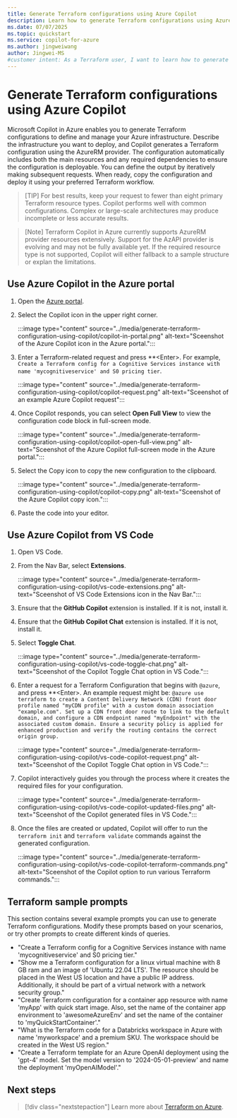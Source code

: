 ```yaml
---
title: Generate Terraform configurations using Azure Copilot
description: Learn how to generate Terraform configurations using Azure Copilot
ms.date: 07/07/2025
ms.topic: quickstart
ms.service: copilot-for-azure
ms.author: jingweiwang
author: Jingwei-MS
#customer intent: As a Terraform user, I want to learn how to generate Terraform configurations using Azure Copilot.
---
```


# Generate Terraform configurations using Azure Copilot

Microsoft Copilot in Azure enables you to generate Terraform configurations to define and manage your Azure infrastructure. Describe the infrastructure you want to deploy, and Copilot generates a Terraform configuration using the AzureRM provider. The configuration automatically includes both the main resources and any required dependencies to ensure the configuration is deployable. You can define the output by iteratively making subsequent requests. When ready, copy the configuration and deploy it using your preferred Terraform workflow.

> [TIP]
> For best results, keep your request to fewer than eight primary Terraform resource types. Copilot performs well with common configurations. Complex or large-scale architectures may produce incomplete or less accurate results.

> [Note] 
> Terraform Copilot in Azure currently supports AzureRM provider resources extensively. Support for the AzAPI provider is evolving and may not be fully available yet. If the required resource type is not supported, Copilot will either fallback to a sample structure or explan the limitations.

## Use Azure Copilot in the Azure portal

1. Open the [Azure portal](https://ms.portal.azure.com).

1. Select the Copilot icon in the upper right corner.

    :::image type="content" source="../media/generate-terraform-configuration-using-copilot/copilot-in-portal.png" alt-text="Sceenshot of the Azure Copilot icon in the Azure portal.":::

1. Enter a Terraform-related request and press **&lt;Enter>. For example, `Create a Terraform config for a Cognitive Services instance with name 'mycognitiveservice' and S0 pricing tier`.

    :::image type="content" source="../media/generate-terraform-configuration-using-copilot/copilot-request.png" alt-text="Sceenshot of an example Azure Copilot request":::

1. Once Copilot responds, you can select **Open Full View** to view the configuration code block in full-screen mode.

    :::image type="content" source="../media/generate-terraform-configuration-using-copilot/copilot-open-full-view.png" alt-text="Sceenshot of the Azure Copilot full-screen mode in the Azure portal.":::

1. Select the Copy icon to copy the new configuration to the clipboard.

    :::image type="content" source="../media/generate-terraform-configuration-using-copilot/copilot-copy.png" alt-text="Sceenshot of the Azure Copilot copy icon.":::

1. Paste the code into your editor.

## Use Azure Copilot from VS Code

1. Open VS Code.

1. From the Nav Bar, select **Extensions**.

    :::image type="content" source="../media/generate-terraform-configuration-using-copilot/vs-code-extensions.png" alt-text="Sceenshot of VS Code Extensions icon in the Nav Bar.":::

1. Ensure that the **GitHub Copilot** extension is installed. If it is not, install it.

1. Ensure that the **GitHub Copilot Chat** extension is installed. If it is not, install it.

1. Select **Toggle Chat**.

    :::image type="content" source="../media/generate-terraform-configuration-using-copilot/vs-code-toggle-chat.png" alt-text="Sceenshot of the Copilot Toggle Chat option in VS Code.":::

1. Enter a request for a Terraform Configuration that begins with `@azure`, and press **&lt;Enter>. An example request might be: `@azure use terraform to create a Content Delivery Network (CDN) front door profile named "myCDN profile" with a custom domain association "example.com". Set up a CDN front door route to link to the default domain, and configure a CDN endpoint named "myEndpoint" with the associated custom domain. Ensure a security policy is applied for enhanced production and verify the routing contains the correct origin group.`

    :::image type="content" source="../media/generate-terraform-configuration-using-copilot/vs-code-copilot-request.png" alt-text="Sceenshot of the Copilot Toggle Chat option in VS Code.":::

1. Copilot interactively guides you through the process where it creates the required files for your configuration.

    :::image type="content" source="../media/generate-terraform-configuration-using-copilot/vs-code-copilot-updated-files.png" alt-text="Sceenshot of the Copilot generated files in VS Code.":::
    
1. Once the files are created or updated, Copilot will offer to run the `terraform init` and `terraform validate` commands against the generated configuration.

    :::image type="content" source="../media/generate-terraform-configuration-using-copilot/vs-code-copilot-terraform-commands.png" alt-text="Sceenshot of the Copilot option to run various Terraform commands.":::

## Terraform sample prompts

This section contains several example prompts you can use to generate Terraform configurations. Modify these prompts based on your scenarios, or try other prompts to create different kinds of queries.

- "Create a Terraform config for a Cognitive Services instance with name 'mycognitiveservice' and S0 pricing tier."
- "Show me a Terraform configuration for a linux virtual machine with 8 GB ram and an image of 'Ubuntu 22.04 LTS'. The resource should be placed in the West US location and have a public IP address. Additionally, it should be part of a virtual network with a network security group."
- "Create Terraform configuration for a container app resource with name 'myApp' with quick start image. Also, set the name of the container app environment to 'awesomeAzureEnv' and set the name of the container to 'myQuickStartContainer'."
- "What is the Terraform code for a Databricks workspace in Azure with name 'myworkspace' and a premium SKU. The workspace should be created in the West US region."
- "Create a Terraform template for an Azure OpenAI deployment using the 'gpt-4' model. Set the model version to '2024-05-01-preview' and name the deployment 'myOpenAIModel'."

## Next steps

> [!div class="nextstepaction"]
> Learn more about [Terraform on Azure](/azure/developer/terraform/overview).

